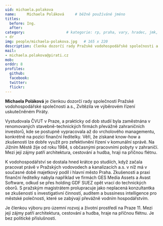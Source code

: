 ```yaml
---
uid: michaela.polakova
name:     Michaela Poláková  	# běžně používáné jméno
titles:
  before: Ing.
  after: 
category:                 	# kategorie: rp, praha, vary, hradec, jmk, senat
- dr
img: people/michaela-polakova.jpg   # 165 x 220
description: členka dozorčí rady Pražské vodohospodářské společnosti a.s.    	# kratký popis, max 160 znaků
mail:
- michaela.polakova@pirati.cz
mob:
orddr: 8
profiles:
  github:       
  facebook:    
  twitter: 		  
  flickr:		  
---
```


**Michaela Poláková** je členkou dozorčí rady společnosti Pražské vodohospodářské společnosti a.s., Zvítězila ve výběrovém řízení uskutečněném Piráty.

Vystudovala ČVUT v Praze, a prakticky od dob studií byla zaměstnána v renomovaných stavebně-technických firmách převážně zahraničních investorů, kde se postupně vypracovala až do vrcholového managementu, konkrétně na pozici finanční ředitelky. Věří, že získané know-how a zkušenosti lze dobře využít pro zefektivnění řízení v komunální správě. Na Jižním Městě žije od roku 1984, s občasnými pracovními pobyty v zahraničí. Mezi její zájmy patří architektura, cestování a hudba, hraji na příčnou flétnu.

K vodohospodářství se dostala hned krátce po studiích, když začala pracovat právě v Pražských vodovodech a kanalizacích a.s. v níž má v současné době majetkový podíl i hlavní město Praha. Zkušenosti a praxi finanční ředitelky nabyla například ve firmách GES Media Assets a Avast Software, odkud se přes holding GDF SUEZ opět vrací do technických oborů. S pražským magistrátem prolupracuje jako neplacená konzultantka se zkušeností s investigativní činností, auditem a bussiness intelligence pro městské polečnosti, které se zabývají převážně vodním hospodářstvím.

Je členkou výboru pro územní rozvoj a životní prostředí na Praze 11. Mezi její zájmy patří architektura, cestování a hudba, hraje na příčnou flétnu. Je bez politické příslušnosti.
